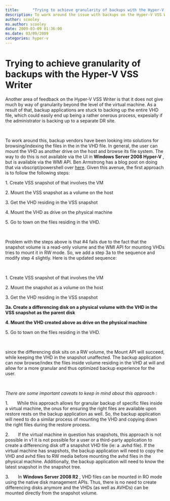 ```yaml
---
title:      "Trying to achieve granularity of backups with the Hyper-V VSS Writer"
description: To work around the issue with backups on the Hyper-V VSS Writer, backup vendors have been looking into solutions for browsing/indexing the files in the in the VHD file.
author: scooley
ms.author: scooley
date: 2009-03-09 01:36:00
ms.date: 03/09/2009
categories: hyper-v
---
```

# Trying to achieve granularity of backups with the Hyper-V VSS Writer

Another area of feedback on the Hyper-V VSS Writer is that it does not give much by way of granularity beyond the level of the virtual machine. As a result of that, backup applications are stuck to backing up the entire VHD file, which could easily end up being a rather onerous process, expesially if the administrator is backing up to a separate DR site.

 

To work around this, backup vendors have been looking into solutions for browsing/indexing the files in the in the VHD file. In general, the user can mount the VHD as another drive on the host and browse its file system. The way to do this is not available via the UI in **Windows Server 2008 Hyper-V** , but is available via the WMI API. Ben Armstrong has a blog post on doing that via vbscript/powershell over [here](https://blogs.msdn.com/virtual_pc_guy/archive/2008/02/01/mounting-a-virtual-hard-disk-with-hyper-v.aspx). Given this avenue, the first approach is to follow the following steps:

1\. Create VSS snapshot of that involves the VM

2\. Mount the VSS snapshot as a volume on the host

3. Get the VHD residing in the VSS snapshot

4\. Mount the VHD as drive on the physical machine

5\. Go to town on the files residing in the VHD.

 

Problem with the steps above is that #4 fails due to the fact that the snapshot volume is a read-only volume and the WMI API for mounting VHDs tries to mount it in RW mode. So, we add a step 3a to the sequence and modify step 4 slightly. Here is the updated sequence:

 

1\. Create VSS snapshot of that involves the VM

2\. Mount the snapshot as a volume on the host

3. Get the VHD residing in the VSS snapshot

 **3a. Create a differencing disk on a physical volume with the VHD in the VSS snapshot as the parent disk**

 **4\. Mount the VHD created above as drive on the physical machine**

5\. Go to town on the files residing in the VHD.

 

since the differencing disk sits on a RW volume, the Mount API will succeed, while keeping the VHD in the snapshot unaffected. The backup application can now browse/index the files inside volume residing in the VHD at will and allow for a more granular and thus optimized backup experience for the user. 

 

 _There are some important caveats to keep in mind about this approach_ :

1.       While this approach allows for granular backup of specific files inside a virtual machine, the onus for ensuring the right files are available upon restore rests on the backup application as well. So, the backup application will need to do a similar process of mounting the VHD and copying down the right files during the restore process.

2.       If the virtual machine in question has snapshots, this approach is not possible in v1 it is not possible for a user or a third-party application to create a differencing disk off a snapshot VHD file (ie: a .avhd file). If the virtual machine has snapshots, the backup application will need to copy the VHD and avhd files to RW media before mounting the avhd files in the physical machine. Additionally, the backup application will need to know the latest snapshot in the snapshot tree. 

3.       In **Windows Server 2008 R2** , VHD files can be mounted in RO mode using the native disk management APIs. Thus, there is no need to create differencing disks anymore and the VHDs (as well as AVHDs) can be mounted directly from the snapshot volume.
